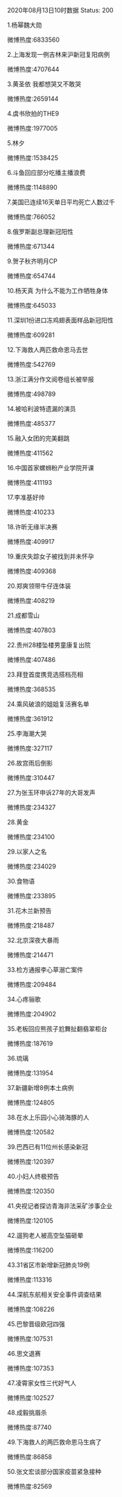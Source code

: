 2020年08月13日10时数据
Status: 200

1.杨幂魏大勋

微博热度:6833560

2.上海发现一例吉林来沪新冠复阳病例

微博热度:4707644

3.黄圣依 我都想哭又不敢哭

微博热度:2659144

4.虞书欣拍的THE9

微博热度:1977005

5.林夕

微博热度:1538425

6.斗鱼回应部分吃播主播浪费

微博热度:1148890

7.美国已连续16天单日平均死亡人数过千

微博热度:766052

8.俄罗斯副总理新冠阳性

微博热度:671344

9.贺子秋齐明月CP

微博热度:654744

10.杨天真 为什么不能为工作牺牲身体

微博热度:645033

11.深圳1份进口冻鸡翅表面样品新冠阳性

微博热度:609281

12.下海救人两匹救命恩马去世

微博热度:542769

13.浙江满分作文阅卷组长被举报

微博热度:498789

14.被哈利波特遗漏的演员

微博热度:485377

15.融入女团的完美翻跳

微博热度:411562

16.中国首家螺蛳粉产业学院开课

微博热度:411193

17.李准基好帅

微博热度:410233

18.许昕无缘半决赛

微博热度:409917

19.重庆失踪女子被找到并未怀孕

微博热度:409368

20.郑爽领带牛仔连体装

微博热度:408219

21.成都雪山

微博热度:407803

22.贵州28楼坠楼男童康复出院

微博热度:407486

23.拜登首度携竞选搭档亮相

微博热度:368535

24.乘风破浪的姐姐复活赛名单

微博热度:361912

25.李海潮大哭

微博热度:327117

26.故宫雨后倒影

微博热度:310447

27.为张玉环申诉27年的大哥发声

微博热度:234327

28.黄金

微博热度:234100

29.以家人之名

微博热度:234029

30.食物语

微博热度:233895

31.花木兰新预告

微博热度:218487

32.北京深夜大暴雨

微博热度:214471

33.检方通报李心草溺亡案件

微博热度:209484

34.心疼骊歌

微博热度:204902

35.老板回应熊孩子尬舞扯翻翡翠柜台

微博热度:187619

36.琉璃

微博热度:131954

37.新疆新增8例本土病例

微博热度:124805

38.在水上乐园小心骑海豚的人

微博热度:120582

39.巴西已有11位州长感染新冠

微博热度:120397

40.小妇人终极预告

微博热度:120350

41.央视记者探访青海非法采矿涉事企业

微博热度:120105

42.遛狗老人被高空坠猫砸晕

微博热度:116200

43.31省区市新增新冠肺炎19例

微博热度:113316

44.深航东航相关安全事件调查结果

微博热度:108226

45.巴黎晋级欧冠四强

微博热度:107531

46.思文退赛

微博热度:107353

47.凌霄家女性三代好气人

微博热度:102527

48.成毅挑眉杀

微博热度:87740

49.下海救人的两匹救命恩马生病了

微博热度:86858

50.张文宏谈部分国家疫苗紧急接种

微博热度:82569

